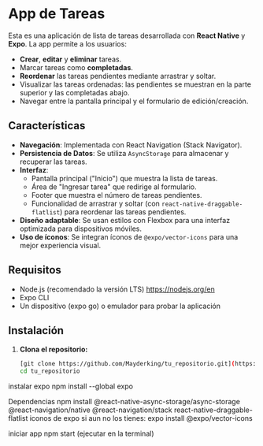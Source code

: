 # App de Tareas

Esta es una aplicación de lista de tareas desarrollada con **React Native** y **Expo**. La app permite a los usuarios:

- **Crear**, **editar** y **eliminar** tareas.
- Marcar tareas como **completadas**.
- **Reordenar** las tareas pendientes mediante arrastrar y soltar.
- Visualizar las tareas ordenadas: las pendientes se muestran en la parte superior y las completadas abajo.
- Navegar entre la pantalla principal y el formulario de edición/creación.

## Características

- **Navegación**: Implementada con React Navigation (Stack Navigator).
- **Persistencia de Datos**: Se utiliza `AsyncStorage` para almacenar y recuperar las tareas.
- **Interfaz**: 
  - Pantalla principal ("Inicio") que muestra la lista de tareas.
  - Área de "Ingresar tarea" que redirige al formulario.
  - Footer que muestra el número de tareas pendientes.
  - Funcionalidad de arrastrar y soltar (con `react-native-draggable-flatlist`) para reordenar las tareas pendientes.
- **Diseño adaptable**: Se usan estilos con Flexbox para una interfaz optimizada para dispositivos móviles.
- **Uso de íconos**: Se integran íconos de `@expo/vector-icons` para una mejor experiencia visual.

## Requisitos

- Node.js (recomendado la versión LTS) https://nodejs.org/en
- Expo CLI
- Un dispositivo (expo go) o emulador para probar la aplicación

## Instalación

1. **Clona el repositorio:**

   ```bash
   [git clone https://github.com/Mayderking/tu_repositorio.git](https://github.com/Mayderking/GestorTareas.git)
   cd tu_repositorio

instalar expo
  npm install --global expo

Dependencias
   npm install @react-native-async-storage/async-storage @react-navigation/native @react-navigation/stack react-native-draggable-flatlist
   iconos de expo si aun no los tienes:
   expo install @expo/vector-icons

iniciar app
  npm start (ejecutar en la terminal)


